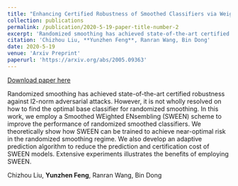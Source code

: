 ```yaml
---
title: "Enhancing Certified Robustness of Smoothed Classifiers via Weighted Model Ensembling"
collection: publications
permalink: /publication/2020-5-19-paper-title-number-2
excerpt: 'Randomized smoothing has achieved state-of-the-art certified robustness against l2-norm adversarial attacks. However, it is not wholly resolved on how to find the optimal base classifier for randomized smoothing. In this work, we employ a Smoothed WEighted ENsembling (SWEEN) scheme to improve the performance of randomized smoothed classifiers. We theoretically show how SWEEN can be trained to achieve near-optimal risk in the randomized smoothing regime. We also develop an adaptive prediction algorithm to reduce the prediction and certification cost of SWEEN models. Extensive experiments illustrates the benefits of employing SWEEN.'
citation: 'Chizhou Liu, **Yunzhen Feng**, Ranran Wang, Bin Dong'
date: 2020-5-19
venue: 'Arxiv Preprint'
paperurl: 'https://arxiv.org/abs/2005.09363'
---
```


<a href='https://arxiv.org/abs/2005.09363'>Download paper here</a>

Randomized smoothing has achieved state-of-the-art certified robustness against l2-norm adversarial attacks. However, it is not wholly resolved on how to find the optimal base classifier for randomized smoothing. In this work, we employ a Smoothed WEighted ENsembling (SWEEN) scheme to improve the performance of randomized smoothed classifiers. We theoretically show how SWEEN can be trained to achieve near-optimal risk in the randomized smoothing regime. We also develop an adaptive prediction algorithm to reduce the prediction and certification cost of SWEEN models. Extensive experiments illustrates the benefits of employing SWEEN.

Chizhou Liu, **Yunzhen Feng**, Ranran Wang, Bin Dong